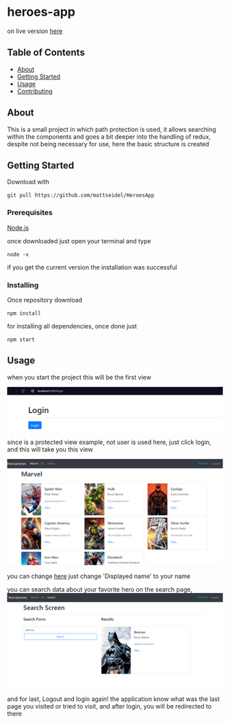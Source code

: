 # heroes-app

on live version [here](https://heroes-app-ten.vercel.app/login)

## Table of Contents

- [About](#about)
- [Getting Started](#getting_started)
- [Usage](#usage)
- [Contributing](../CONTRIBUTING.md)

## About <a name = "about"></a>

This is a small project in which path protection is used, it allows searching within the components and goes a bit deeper into the handling of redux, despite not being necessary for use, here the basic structure is created

## Getting Started <a name = "getting_started"></a>

Download with

```
git pull https://github.com/mattseidel/HeroesApp
```

### Prerequisites

[Node.js](https://nodejs.org/es/download/)

once downloaded just open your terminal and type
```
node -v
```
if you get the current version the installation was successful

### Installing

Once repository download

```
npm install
```

for installing all dependencies, once done just

```
npm start
```

## Usage <a name = "usage"></a>

when you start the project this will be the first view

[![mainView](public/Screenshots/mainView.PNG)]()

since is a protected view example, not user is used here, just click login, and this will take you this view

[![marvelView](public/Screenshots/marvelView.PNG)]()

you can change [here](src/components/login/LoginScreen.jsx) just change 'Displayed name' to your name

you can search data about your favorite hero on the search page,
[![searchView](public/Screenshots/searchView.PNG)]()

and for last, Logout and login again! the application know what was the last page you visited or tried to visit, and after login, you will be redirected to there
